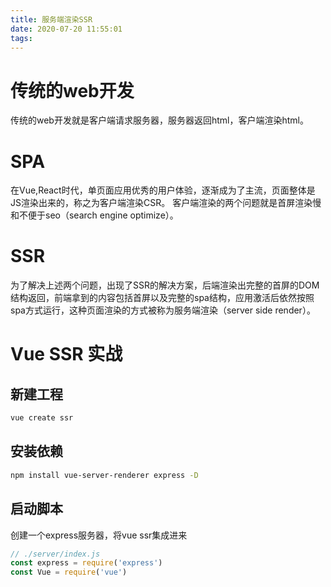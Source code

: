 ```yaml
---
title: 服务端渲染SSR
date: 2020-07-20 11:55:01
tags:
---
```

# 传统的web开发
传统的web开发就是客户端请求服务器，服务器返回html，客户端渲染html。
# SPA
在Vue,React时代，单页面应用优秀的用户体验，逐渐成为了主流，页面整体是JS渲染出来的，称之为客户端渲染CSR。
客户端渲染的两个问题就是首屏渲染慢和不便于seo（search engine optimize）。
# SSR
为了解决上述两个问题，出现了SSR的解决方案，后端渲染出完整的首屏的DOM结构返回，前端拿到的内容包括首屏以及完整的spa结构，应用激活后依然按照spa方式运行，这种页面渲染的方式被称为服务端渲染（server side render）。
# Vue SSR 实战
## 新建工程
```bash
vue create ssr
```
## 安装依赖
```bash
npm install vue-server-renderer express -D
```
## 启动脚本
创建一个express服务器，将vue ssr集成进来
```js
// ./server/index.js
const express = require('express')
const Vue = require('vue')

```